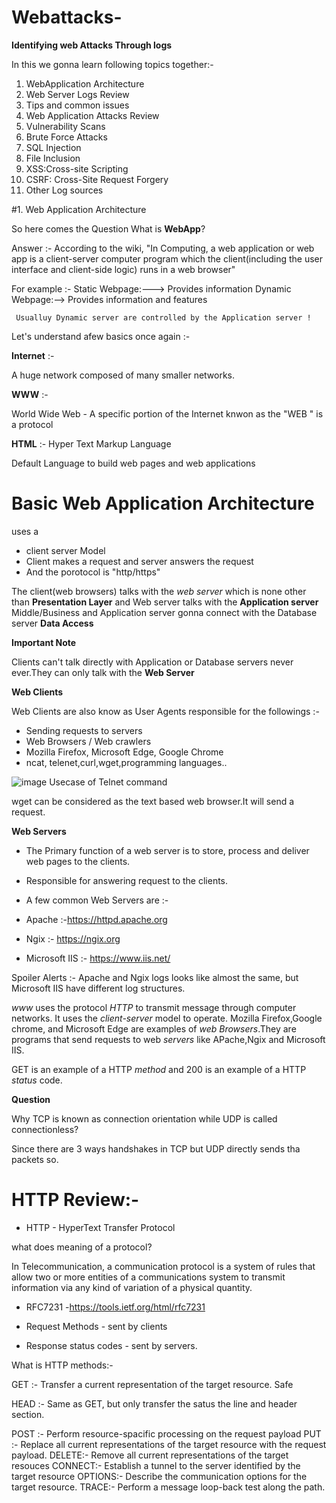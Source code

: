 # Webattacks-
**Identifying web Attacks Through logs**

In this we gonna learn following topics together:- 

1. WebApplication Architecture 
2. Web Server Logs Review
3. Tips and common issues 
4. Web Application Attacks Review 
5. Vulnerability Scans
6. Brute Force Attacks
7. SQL Injection 
8. File Inclusion 
9. XSS:Cross-site Scripting 
10. CSRF: Cross-Site Request Forgery
11. Other Log sources



#1. Web Application Architecture 

So here comes the Question What is **WebApp**?

Answer :- According to the wiki, "In Computing, a web application or web app is a client-server computer program which the client(including the user interface and client-side logic) runs in a web browser"

For example :- Static Webpage:---> Provides information 
               Dynamic Webpage:--> Provides information and features
               
     Usualluy Dynamic server are controlled by the Application server !          

Let's understand afew basics once again :-

**Internet** :-

A huge network composed of many smaller networks.

**WWW** :- 

World Wide Web - A specific portion of the Internet knwon as the "WEB " is a protocol 

**HTML** :- Hyper Text Markup Language 

Default Language to build web pages and web applications 

# Basic Web Application Architecture 

uses a 

* client server Model 
* Client makes a request and server answers the request
* And the porotocol is "http/https"


The client(web browsers) talks with the *web server* which is none other than **Presentation Layer**  and Web server talks with the **Application server** Middle/Business and Application server gonna connect with the Database server **Data Access**

**Important Note** 

Clients can't talk directly with Application or Database servers never ever.They can only talk with the **Web Server**

**Web Clients** 

Web Clients are also know as User Agents responsible for the followings :- 

* Sending requests to servers
* Web Browsers / Web crawlers 
* Mozilla Firefox, Microsoft Edge, Google Chrome
* ncat, telenet,curl,wget,programming languages..

![image](https://user-images.githubusercontent.com/42417756/210399658-e7ae9254-2d88-421b-b968-dadaf83b9fc6.png)
 Usecase of Telnet command 

wget can be considered as the text based web browser.It will send a request.

**Web Servers**

* The Primary function of a web server is to store, process and deliver web pages to the clients.
* Responsible for answering request to the clients.
* A few common Web Servers are :- 

* Apache :-https://httpd.apache.org
* Ngix   :- https://ngix.org
* Microsoft IIS :- https://www.iis.net/

Spoiler Alerts :- Apache and Ngix logs looks like almost the same, but Microsoft IIS have different log structures.

_www_ uses the protocol _HTTP_ to transmit message through computer networks. It uses the _client-server_ model to operate. Mozilla Firefox,Google chrome, and Microsoft Edge are examples of _web Browsers_.They are programs that send requests to web _servers_ like APache,Ngix and Microsoft IIS.

GET is an example of a HTTP _method_ and 200 is an example of a HTTP _status_ code.

**Question** 

Why TCP is known as connection orientation while UDP is called connectionless?

Since there are 3 ways handshakes in TCP but UDP directly sends tha packets so.

# HTTP Review:- 

* HTTP - HyperText Transfer Protocol 

what does meaning of a protocol?

In Telecommunication, a communication protocol is a system of rules that allow two or more entities of a communications system to transmit information via any kind of variation of a physical quantity.

* RFC7231 -https://tools.ietf.org/html/rfc7231

* Request Methods - sent by clients 

* Response status codes - sent by servers.

What is HTTP methods:-

GET :- Transfer a current representation of the target resource. Safe

HEAD :- Same as GET, but only transfer the satus the line and header section.

POST :- Perform resource-spacific processing on the request payload 
PUT :-  Replace all current representations of the target resource with the request payload.
DELETE:- Remove all current representations of the target resouces
CONNECT:- Establish a tunnel to the server identified by the target resource
OPTIONS:- Describe the communication options for the target resource.
TRACE:-  Perform a message loop-back test along the path.